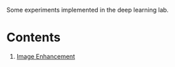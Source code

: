 Some experiments implemented in the deep learning lab.

# Contents
1. [Image Enhancement](theory/img_enhance.md)